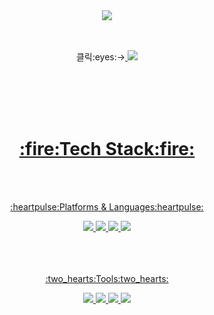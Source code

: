 <div align=center>
<img src="https://capsule-render.vercel.app/api?type=wave&color=FBE0FD&height=300&section=header&text=♥Asako%20GitHub♥&fontSize=90&fontColor=EABF58&animation=blink" />
  </div>
 <br>  <br> <div align=center> <p>클릭:eyes:→<a href="https://asakolee.notion.site/a211d5cb97e646bca4122f6c5c95de87">
		<img src="https://img.shields.io/badge/Notion-000000?style=flat&logo=Notion&logoColor=white"/> </p></div><br>  <br>
<div align=center>
    <br>  <br> <h1>:fire:Tech Stack:fire:</h1> <br>  <br>
  <p>:heartpulse:Platforms & Languages:heartpulse:</p>
	<img src="https://img.shields.io/badge/Java-007396?style=flat&logo=Conda-Forge&logoColor=white" />
  	<img src="https://img.shields.io/badge/MySQL-4479A1?style=flat&logo=MySQL&logoColor=white"/>
  	<img src="https://img.shields.io/badge/Spring Boot-6DB33F?style=flat&logo=Spring Boot&logoColor=white"/>
  	<img src="https://img.shields.io/badge/HTML5-E34F26?style=flat&logo=HTML5&logoColor=white"/>
</div>
<div align=center>
   <br> <br>  <br><p>:two_hearts:Tools:two_hearts:</p> 
	<img src="https://img.shields.io/badge/GitHub-181717?style=flat&logo=GitHub IDEA&logoColor=white" />
  <img src="https://img.shields.io/badge/IntelliJ-000000?style=flat&logo=IntelliJ IDEA&logoColor=white" />
	<img src="https://img.shields.io/badge/VS%20Code-007ACC?style=flat&logo=VisualStudioCode&logoColor=white" />
	<img src="https://img.shields.io/badge/Postman-FF6C37?style=flat&logo=Postman&logoColor=white"/>
 
</div>
